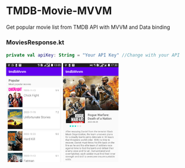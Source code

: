 # TMDB-Movie-MVVM
Get popular movie list from TMDB API with MVVM and Data binding

### MoviesResponse.kt
```kotlin
private val apiKey: String = "Your API Key" //Change with your API
```
<img src="screenshots/movie.png" height="30%" width="30%"> <img src="screenshots/movie1.png" height="30%" width="30%">
